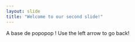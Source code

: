 ```yaml
---
layout: slide
title: "Welcome to our second slide!"
---
```

A base de popopop !
Use the left arrow to go back!
